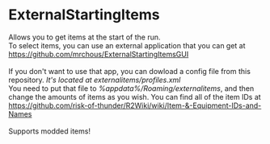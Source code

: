 # ExternalStartingItems
Allows you to get items at the start of the run.<br>
To select items, you can use an external application that you can get at https://github.com/mrchous/ExternalStartingItemsGUI <br><br>
If you don't want to use that app, you can dowload a config file from this repository. <i>It's located at externalitems/profiles.xml</i><br>
You need to put that file to _%appdata%/Roaming/externalitems_, and then change the amounts of items as you wish. You can find all of the item IDs at https://github.com/risk-of-thunder/R2Wiki/wiki/Item-&-Equipment-IDs-and-Names<br><br>
Supports modded items!
